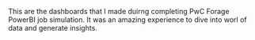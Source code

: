 This are the dashboards that I made duirng completing PwC Forage PowerBI job simulation. It was an amazing experience to dive into worl of data and generate insights.
